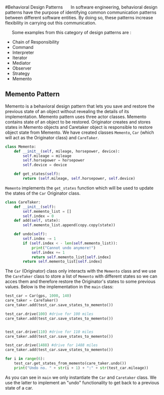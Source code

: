 #Behavioral Design Patterns
&ensp; &ensp; In software engineering, behavioral design patterns have the purpose of identifying common communication patterns between different software entities. By doing so, these patterns increase flexibility in carrying out this communication.

&ensp; &ensp; Some examples from this category of design patterns are :

   * Chain of Responsibility
   * Command
   * Interpreter
   * Iterator
   * Mediator
   * Observer
   * Strategy
   * Memento
   
## Memento Pattern
Memento is a behavioral design pattern that lets you save and restore the previous state of an object without 
revealing the details of its implementation. Memento pattern uses three actor classes. Memento contains state of an object to be restored. Originator creates and stores states in Memento objects and Caretaker object is responsible to restore object state from Memento.
We have created classes `Memento`, `Car` (which will act as
the Originator class) and `CareTaker`.
```py
class Memento:
    def __init__(self, mileage, horsepower, device):
        self.mileage = mileage
        self.horsepower = horsepower
        self.device = device

    def get_states(self):
        return (self.mileage, self.horsepower, self.device)
```
`Memento` implements the `get_states` function which will be used to update the
states of the `Car` Originator class.
```py
class CareTaker:
    def __init__(self):
        self.memento_list = []
        self.index = 0
    def add(self, state):
        self.memento_list.append(copy.copy(state))

    def undo(self):
        self.index -= 1
        if (self.index < - len(self.memento_list)):
            print("Cannot undo anymore!")
            self.index += 1
            return self.memento_list[self.index]
        return self.memento_list[self.index]
```
The `Car` (Originator) class only interacts with the `Memento` class and 
we use the `CareTaker` class to store a list of `Memento` with different states
so we can acces them and therefore restore the Originator's states to some previous
values. Below is the implementation in the `main` class:
```py
test_car = Car(gps, 1000, 140)
care_taker = CareTaker()
care_taker.add(test_car.save_states_to_memento())

test_car.drive(100) #drive for 100 miles
care_taker.add(test_car.save_states_to_memento())


test_car.drive(110) #drive for 110 miles
care_taker.add(test_car.save_states_to_memento())

test_car.drive(1488) #drive for 1488 miles
care_taker.add(test_car.save_states_to_memento())

for i in range(6):
    test_car.get_states_from_memento(care_taker.undo())
    print("Undo no. " + str(i + 1) + ":" + str(test_car.mileage))
```

As you can see in `main` we only instantiate the `Car` and `Caretaker` class.
We use the latter to implement an "undo" functionality to get back to a previous
state of a car.